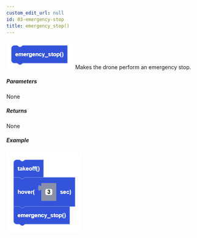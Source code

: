```yaml
---
custom_edit_url: null
id: 03-emergency-stop
title: emergency_stop()
---
```


![emergency stop image](emergencystop.PNG)
Makes the drone perform an emergency stop.

##### Parameters

None

##### Returns

None

##### Example

![emergency stop example](emergencystop_example.PNG)
